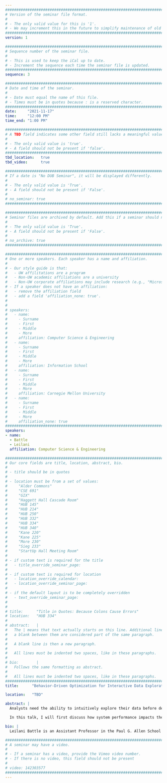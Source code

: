 ```yaml
---
################################################################################
# Version of the seminar file format.
#
# - The only valid value for this is '1'.
# - We may increment this in the future to simplify maintenance of old seminars.
################################################################################
version: 1

################################################################################
# Sequence number of the seminar file.
#
# - This is used to keep the iCal up to date.
# - Increment the sequence each time the seminar file is updated.
################################################################################
sequence: 3

################################################################################
# Date and time of the seminar.
#
# - Date must equal the name of this file.
# - Times must be in quotes because : is a reserved character.
################################################################################
date:     "2021-11-17"
time:     "12:00 PM"
time_end: "1:00 PM"

################################################################################
# A TBD field indicates some other field still lacks a meaningful value.
#
# - The only valid value is 'true'.
# - A field should not be present if 'false'.
################################################################################
tbd_location:   true
tbd_video:      true

################################################################################
# If a date is "No DUB Seminar", it will be displayed differently.
#
# - The only valid value is 'True'.
# - A field should not be present if 'False'.
#
# no_seminar: true
################################################################################

################################################################################
# Seminar files are archived by default. Add this if a seminar should not be.
#
# - The only valid value is 'True'.
# - A field should not be present if 'False'.
#
# no_archive: true
################################################################################

################################################################################
# One or more speakers. Each speaker has a name and affiliation.
#
# - Our style guide is that:
#   - UW affilitations are a program
#   - Non-UW academic affiliations are a university
#   - Non-UW corporate affiliations may include research (e.g., "Microsoft Research")
# - If a speaker does not have an affiliation:
#   - remove the affiliation field
#   - add a field 'affiliation_none: true'.
#
#
# speakers:
#   - name: 
#     - Surname
#     - First
#     - Middle
#     - More
#     affiliation: Computer Science & Engineering 
#   - name: 
#     - Surname
#     - First
#     - Middle
#     - More
#     affiliation: Information School 
#   - name: 
#     - Surname
#     - First
#     - Middle
#     - More
#     affiliation: Carnegie Mellon University 
#   - name:
#     - Surname
#     - First
#     - Middle
#     - More
#     affiliation_none: true
################################################################################
speakers:
- name:
  - Battle
  - Leilani
  affiliation: Computer Science & Engineering

################################################################################
# Our core fields are title, location, abstract, bio.
#
# - title should be in quotes
#
# - location must be from a set of values:
#     "Alder Commons"
#     "CSE 691"
#     "GIX"
#     "Haggett Hall Cascade Room"
#     "HUB 145"
#     "HUB 214"
#     "HUB 250"
#     "HUB 332"
#     "HUB 334"
#     "HUB 340"
#     "Kane 220"
#     "Kane 225"
#     "More 230"
#     "Sieg 233"
#     "StartUp Hall Meeting Room"
#
# - if custom text is required for the title
#   - title_override_seminar_page:
#
# - if custom text is required for location
#   - location_override_calendar:
#   - location_override_seminar_page:
#
# - if the default layout is to be completely overridden
#   - text_override_seminar_page:
#
#
# title:      "Title in Quotes: Because Colons Cause Errors"
# location:   "HUB 334"
#
# abstract:   |
#   The | means that text actually starts on this line. Additional lines without
#   a blank between them are considered part of the same paragraph.
#
#   A blank line is then a new paragraph.
#
#   All lines must be indented two spaces, like in these paragraphs.
#
# bio:        |
#   Follows the same formatting as abstract.
#
#   All lines must be indented two spaces, like in these paragraphs.
################################################################################
title:      "Behavior-Driven Optimization for Interactive Data Exploration"

location:   "TBD"

abstract: |
  Analysts need the ability to intuitively explore their data before deciding how to clean it, model it, and present it to key decision makers. With the abundance of massive datasets in industry and science, analysts also need exploration systems that can process data quickly and efficiently, otherwise these systems will fail to keep pace with a user’s analytic flow. Addressing these challenges requires a deeper understanding of not only how system behavior influences user performance, but also how user behavior influences system performance.

  In this talk, I will first discuss how system performance impacts the way people visually explore large datasets, in particular how system latency encourages user exploration bias. Then I will discuss how we can counteract these effects using behavior-driven optimizations, such as by learning user exploration patterns automatically, and exploiting these patterns to pre-fetch data ahead of users as they explore to reduce system latency. Then I will discuss how I synthesize evaluation methodology from HCI, visualization, and data management into executable benchmarks for testing database management systems under real-time interactive analysis scenarios. Finally, I will discuss my ongoing research to further characterize, optimize, and evaluate interactive data exploration systems to promote more reliable, rigorous, and engaging analyses.

bio: |
  Leilani Battle is an Assistant Professor in the Paul G. Allen School of Computer Science and Engineering at the University of Washington. She was previously an Assistant Professor at the University of Maryland, College Park. Her research spans the areas of data management, HCI, and data visualization. Her research interests focus on developing interactive data-intensive systems that can aid analysts in performing complex data exploration and analysis. Prof. Battle was named one of the (35 Innovators Under 35)[https://www.technologyreview.com/innovator/leilani-battle/] by the MIT Technology Review in 2020. She is also an NSF Graduate Research Fellowship Recipient (2012), and her research is currently supported by an Adobe Research Award, a VMWare Early Career Faculty Grant, an (NSF CISE CRII Award (2019-2021))[https://www.nsf.gov/awardsearch/showAward?AWD_ID=1850115], and an (ORAU Ralph E. Powe Junior Faculty Enhancement Award (2019-2020))[https://www.orau.org/university-partnerships/member-grant-programs/powe/index.html]. In 2017, she completed a postdoc in the (UW Interactive Data Lab)[http://idl.cs.washington.edu/]. She holds an MS (2013) and PhD (2017) in Computer Science from MIT, where she was a member of the (MIT Database Group)[http://db.csail.mit.edu/], and a BS in Computer Engineering from UW (2011), where she was a member of the (UW Database Group)[http://db.cs.washington.edu/].

################################################################################
# A seminar may have a video.
#
# - If a seminar has a video, provide the Vimeo video number.
# - If there is no video, this field should not be present
#
# video: 142303577
################################################################################
---
```

